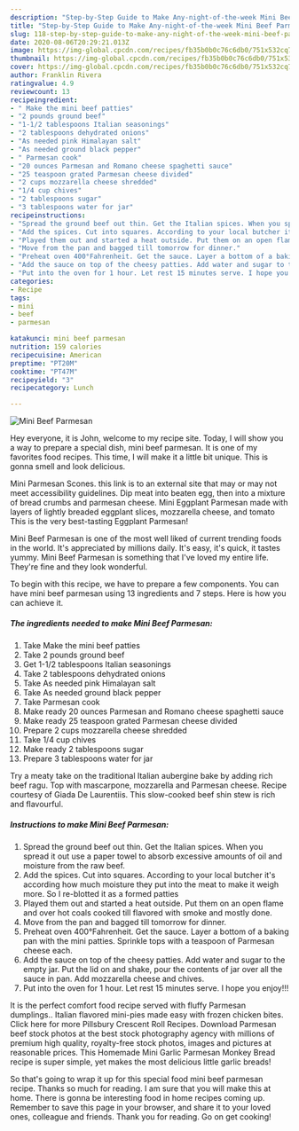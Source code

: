 ```yaml
---
description: "Step-by-Step Guide to Make Any-night-of-the-week Mini Beef Parmesan"
title: "Step-by-Step Guide to Make Any-night-of-the-week Mini Beef Parmesan"
slug: 118-step-by-step-guide-to-make-any-night-of-the-week-mini-beef-parmesan
date: 2020-08-06T20:29:21.013Z
image: https://img-global.cpcdn.com/recipes/fb35b0b0c76c6db0/751x532cq70/mini-beef-parmesan-recipe-main-photo.jpg
thumbnail: https://img-global.cpcdn.com/recipes/fb35b0b0c76c6db0/751x532cq70/mini-beef-parmesan-recipe-main-photo.jpg
cover: https://img-global.cpcdn.com/recipes/fb35b0b0c76c6db0/751x532cq70/mini-beef-parmesan-recipe-main-photo.jpg
author: Franklin Rivera
ratingvalue: 4.9
reviewcount: 13
recipeingredient:
- " Make the mini beef patties"
- "2 pounds ground beef"
- "1-1/2 tablespoons Italian seasonings"
- "2 tablespoons dehydrated onions"
- "As needed pink Himalayan salt"
- "As needed ground black pepper"
- " Parmesan cook"
- "20 ounces Parmesan and Romano cheese spaghetti sauce"
- "25 teaspoon grated Parmesan cheese divided"
- "2 cups mozzarella cheese shredded"
- "1/4 cup chives"
- "2 tablespoons sugar"
- "3 tablespoons water for jar"
recipeinstructions:
- "Spread the ground beef out thin. Get the Italian spices. When you spread it out use a paper towel to absorb excessive amounts of oil and moisture from the raw beef."
- "Add the spices. Cut into squares. According to your local butcher it&#39;s according how much moisture they put into the meat to make it weigh more. So I re-blotted it as a formed patties"
- "Played them out and started a heat outside. Put them on an open flame and over hot coals cooked till flavored with smoke and mostly done."
- "Move from the pan and bagged till tomorrow for dinner."
- "Preheat oven 400°Fahrenheit. Get the sauce. Layer a bottom of a baking pan with the mini patties. Sprinkle tops with a teaspoon of Parmesan cheese each."
- "Add the sauce on top of the cheesy patties. Add water and sugar to the empty jar. Put the lid on and shake, pour the contents of jar over all the sauce in pan. Add mozzarella cheese and chives."
- "Put into the oven for 1 hour. Let rest 15 minutes serve. I hope you enjoy!!!"
categories:
- Recipe
tags:
- mini
- beef
- parmesan

katakunci: mini beef parmesan 
nutrition: 159 calories
recipecuisine: American
preptime: "PT20M"
cooktime: "PT47M"
recipeyield: "3"
recipecategory: Lunch

---
```



![Mini Beef Parmesan](https://img-global.cpcdn.com/recipes/fb35b0b0c76c6db0/751x532cq70/mini-beef-parmesan-recipe-main-photo.jpg)

Hey everyone, it is John, welcome to my recipe site. Today, I will show you a way to prepare a special dish, mini beef parmesan. It is one of my favorites food recipes. This time, I will make it a little bit unique. This is gonna smell and look delicious.

Mini Parmesan Scones. this link is to an external site that may or may not meet accessibility guidelines. Dip meat into beaten egg, then into a mixture of bread crumbs and parmesan cheese. Mini Eggplant Parmesan made with layers of lightly breaded eggplant slices, mozzarella cheese, and tomato This is the very best-tasting Eggplant Parmesan!

Mini Beef Parmesan is one of the most well liked of current trending foods in the world. It's appreciated by millions daily. It's easy, it's quick, it tastes yummy. Mini Beef Parmesan is something that I've loved my entire life. They're fine and they look wonderful.


To begin with this recipe, we have to prepare a few components. You can have mini beef parmesan using 13 ingredients and 7 steps. Here is how you can achieve it.

<!--inarticleads1-->

##### The ingredients needed to make Mini Beef Parmesan:

1. Take  Make the mini beef patties
1. Take 2 pounds ground beef
1. Get 1-1/2 tablespoons Italian seasonings
1. Take 2 tablespoons dehydrated onions
1. Take As needed pink Himalayan salt
1. Take As needed ground black pepper
1. Take  Parmesan cook
1. Make ready 20 ounces Parmesan and Romano cheese spaghetti sauce
1. Make ready 25 teaspoon grated Parmesan cheese divided
1. Prepare 2 cups mozzarella cheese shredded
1. Take 1/4 cup chives
1. Make ready 2 tablespoons sugar
1. Prepare 3 tablespoons water for jar


Try a meaty take on the traditional Italian aubergine bake by adding rich beef ragu. Top with mascarpone, mozzarella and Parmesan cheese. Recipe courtesy of Giada De Laurentiis. This slow-cooked beef shin stew is rich and flavourful. 

<!--inarticleads2-->

##### Instructions to make Mini Beef Parmesan:

1. Spread the ground beef out thin. Get the Italian spices. When you spread it out use a paper towel to absorb excessive amounts of oil and moisture from the raw beef.
1. Add the spices. Cut into squares. According to your local butcher it&#39;s according how much moisture they put into the meat to make it weigh more. So I re-blotted it as a formed patties
1. Played them out and started a heat outside. Put them on an open flame and over hot coals cooked till flavored with smoke and mostly done.
1. Move from the pan and bagged till tomorrow for dinner.
1. Preheat oven 400°Fahrenheit. Get the sauce. Layer a bottom of a baking pan with the mini patties. Sprinkle tops with a teaspoon of Parmesan cheese each.
1. Add the sauce on top of the cheesy patties. Add water and sugar to the empty jar. Put the lid on and shake, pour the contents of jar over all the sauce in pan. Add mozzarella cheese and chives.
1. Put into the oven for 1 hour. Let rest 15 minutes serve. I hope you enjoy!!!


It is the perfect comfort food recipe served with fluffy Parmesan dumplings.. Italian flavored mini-pies made easy with frozen chicken bites. Click here for more Pillsbury Crescent Roll Recipes. Download Parmesan beef stock photos at the best stock photography agency with millions of premium high quality, royalty-free stock photos, images and pictures at reasonable prices. This Homemade Mini Garlic Parmesan Monkey Bread recipe is super simple, yet makes the most delicious little garlic breads! 

So that's going to wrap it up for this special food mini beef parmesan recipe. Thanks so much for reading. I am sure that you will make this at home. There is gonna be interesting food in home recipes coming up. Remember to save this page in your browser, and share it to your loved ones, colleague and friends. Thank you for reading. Go on get cooking!
